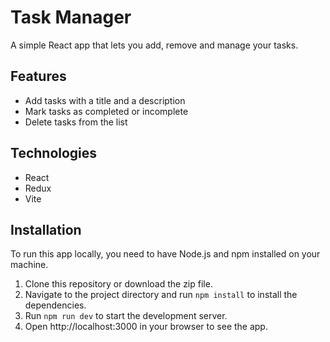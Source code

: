 # Task Manager

A simple React app that lets you add, remove and manage your tasks.

## Features

- Add tasks with a title and a description
- Mark tasks as completed or incomplete
- Delete tasks from the list

## Technologies

- React
- Redux
- Vite

## Installation

To run this app locally, you need to have Node.js and npm installed on your machine.

1. Clone this repository or download the zip file.
2. Navigate to the project directory and run `npm install` to install the dependencies.
3. Run `npm run dev` to start the development server.
4. Open http://localhost:3000 in your browser to see the app.
